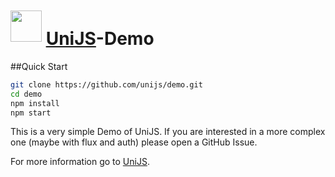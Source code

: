 # <img src="https://avatars0.githubusercontent.com/u/13003405?v=3&s=100" height="50" style="position: relative; top: -5px;" alt=""> [UniJS](https://github.com/unijs/unijs)-Demo

##Quick Start

```sh
git clone https://github.com/unijs/demo.git
cd demo
npm install
npm start
```

This is a very simple Demo of UniJS. If you are interested in a more complex one (maybe with flux and auth) please open a GitHub Issue.

For more information go to [UniJS](https://github.com/unijs/unijs).
